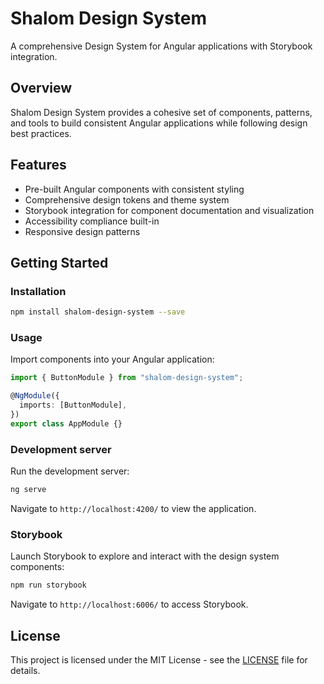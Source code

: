 # Shalom Design System

A comprehensive Design System for Angular applications with Storybook integration.

## Overview

Shalom Design System provides a cohesive set of components, patterns, and tools to build consistent Angular applications while following design best practices.

## Features

- Pre-built Angular components with consistent styling
- Comprehensive design tokens and theme system
- Storybook integration for component documentation and visualization
- Accessibility compliance built-in
- Responsive design patterns

## Getting Started

### Installation

```bash
npm install shalom-design-system --save
```

### Usage

Import components into your Angular application:

```typescript
import { ButtonModule } from "shalom-design-system";

@NgModule({
  imports: [ButtonModule],
})
export class AppModule {}
```

### Development server

Run the development server:

```bash
ng serve
```

Navigate to `http://localhost:4200/` to view the application.

### Storybook

Launch Storybook to explore and interact with the design system components:

```bash
npm run storybook
```

Navigate to `http://localhost:6006/` to access Storybook.

## License

This project is licensed under the MIT License - see the [LICENSE](LICENSE) file for details.
